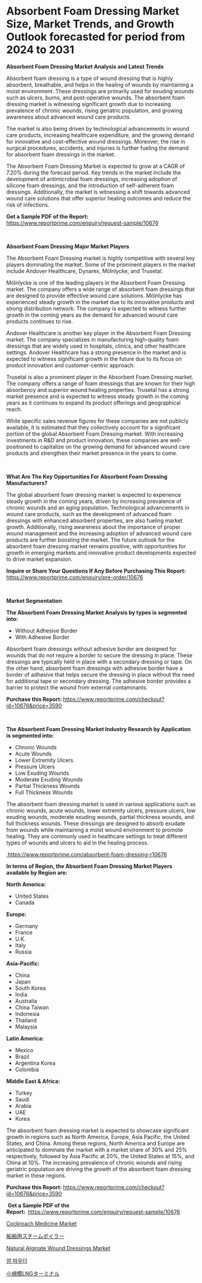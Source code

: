 <p><h1>Absorbent Foam Dressing Market Size, Market Trends, and Growth Outlook forecasted for period from 2024 to 2031</h1></p><p><strong>Absorbent Foam Dressing Market Analysis and Latest Trends</strong></p>
<p><p>Absorbent foam dressing is a type of wound dressing that is highly absorbent, breathable, and helps in the healing of wounds by maintaining a moist environment. These dressings are primarily used for exuding wounds such as ulcers, burns, and post-operative wounds. The absorbent foam dressing market is witnessing significant growth due to increasing prevalence of chronic wounds, rising geriatric population, and growing awareness about advanced wound care products. </p><p>The market is also being driven by technological advancements in wound care products, increasing healthcare expenditure, and the growing demand for innovative and cost-effective wound dressings. Moreover, the rise in surgical procedures, accidents, and injuries is further fueling the demand for absorbent foam dressings in the market.</p><p>The Absorbent Foam Dressing Market is expected to grow at a CAGR of 7.20% during the forecast period. Key trends in the market include the development of antimicrobial foam dressings, increasing adoption of silicone foam dressings, and the introduction of self-adherent foam dressings. Additionally, the market is witnessing a shift towards advanced wound care solutions that offer superior healing outcomes and reduce the risk of infections.</p></p>
<p><strong>Get a Sample PDF of the Report:&nbsp;</strong> <a href="https://www.reportprime.com/enquiry/request-sample/10676">https://www.reportprime.com/enquiry/request-sample/10676</a></p>
<p>&nbsp;</p>
<p><strong>Absorbent Foam Dressing Major Market Players</strong></p>
<p><p>The Absorbent Foam Dressing market is highly competitive with several key players dominating the market. Some of the prominent players in the market include Andover Healthcare, Dynarex, Mölnlycke, and Trusetal.</p><p>Mölnlycke is one of the leading players in the Absorbent Foam Dressing market. The company offers a wide range of absorbent foam dressings that are designed to provide effective wound care solutions. Mölnlycke has experienced steady growth in the market due to its innovative products and strong distribution network. The company is expected to witness further growth in the coming years as the demand for advanced wound care products continues to rise.</p><p>Andover Healthcare is another key player in the Absorbent Foam Dressing market. The company specializes in manufacturing high-quality foam dressings that are widely used in hospitals, clinics, and other healthcare settings. Andover Healthcare has a strong presence in the market and is expected to witness significant growth in the future due to its focus on product innovation and customer-centric approach.</p><p>Trusetal is also a prominent player in the Absorbent Foam Dressing market. The company offers a range of foam dressings that are known for their high absorbency and superior wound healing properties. Trusetal has a strong market presence and is expected to witness steady growth in the coming years as it continues to expand its product offerings and geographical reach.</p><p>While specific sales revenue figures for these companies are not publicly available, it is estimated that they collectively account for a significant portion of the global Absorbent Foam Dressing market. With increasing investments in R&D and product innovation, these companies are well-positioned to capitalize on the growing demand for advanced wound care products and strengthen their market presence in the years to come.</p></p>
<p>&nbsp;</p>
<p><strong>What Are The Key Opportunities For Absorbent Foam Dressing Manufacturers?</strong></p>
<p><p>The global absorbent foam dressing market is expected to experience steady growth in the coming years, driven by increasing prevalence of chronic wounds and an aging population. Technological advancements in wound care products, such as the development of advanced foam dressings with enhanced absorbent properties, are also fueling market growth. Additionally, rising awareness about the importance of proper wound management and the increasing adoption of advanced wound care products are further boosting the market. The future outlook for the absorbent foam dressing market remains positive, with opportunities for growth in emerging markets and innovative product developments expected to drive market expansion.</p></p>
<p><strong>Inquire or Share Your Questions If Any Before Purchasing This Report:</strong> <a href="https://www.reportprime.com/enquiry/pre-order/10676">https://www.reportprime.com/enquiry/pre-order/10676</a></p>
<p>&nbsp;</p>
<p><strong>Market Segmentation</strong></p>
<p><strong>The Absorbent Foam Dressing Market Analysis by types is segmented into:</strong></p>
<p><ul><li>Without Adhesive Border</li><li>With Adhesive Border</li></ul></p>
<p><p>Absorbent foam dressings without adhesive border are designed for wounds that do not require a border to secure the dressing in place. These dressings are typically held in place with a secondary dressing or tape. On the other hand, absorbent foam dressings with adhesive border have a border of adhesive that helps secure the dressing in place without the need for additional tape or secondary dressing. The adhesive border provides a barrier to protect the wound from external contaminants.</p></p>
<p><strong>Purchase this Report:&nbsp;</strong><a href="https://www.reportprime.com/checkout?id=10676&price=3590">https://www.reportprime.com/checkout?id=10676&price=3590</a></p>
<p>&nbsp;</p>
<p><strong>The Absorbent Foam Dressing Market Industry Research by Application is segmented into:</strong></p>
<p><ul><li>Chronic Wounds</li><li>Acute Wounds</li><li>Lower Extremity Ulcers</li><li>Pressure Ulcers</li><li>Low Exuding Wounds</li><li>Moderate Exuding Wounds</li><li>Partial Thickness Wounds</li><li>Full Thickness Wounds</li></ul></p>
<p><p>The absorbent foam dressing market is used in various applications such as chronic wounds, acute wounds, lower extremity ulcers, pressure ulcers, low exuding wounds, moderate exuding wounds, partial thickness wounds, and full thickness wounds. These dressings are designed to absorb exudate from wounds while maintaining a moist wound environment to promote healing. They are commonly used in healthcare settings to treat different types of wounds and ulcers to aid in the healing process.</p></p>
<p><a href="https://www.reportprime.com/absorbent-foam-dressing-r10676">&nbsp;https://www.reportprime.com/absorbent-foam-dressing-r10676</a></p>
<p><strong>In terms of Region, the Absorbent Foam Dressing Market Players available by Region are:</strong></p>
<p>
    <p> <strong> North America: </strong>
        <ul>
            <li>United States</li>
            <li>Canada</li>
        </ul>
        </p> 
    <p> <strong> Europe: </strong>
        <ul>
            <li>Germany</li>
            <li>France</li>
            <li>U.K.</li>
            <li>Italy</li>
            <li>Russia</li>
        </ul>
        </p> 
    <p> <strong> Asia-Pacific: </strong>
        <ul>
            <li>China</li>
            <li>Japan</li>
            <li>South Korea</li>
            <li>India</li>
            <li>Australia</li>
            <li>China Taiwan</li>
            <li>Indonesia</li>
            <li>Thailand</li>
            <li>Malaysia</li>
        </ul>
        </p> 
    <p> <strong> Latin America: </strong>
        <ul>
            <li>Mexico</li>
            <li>Brazil</li>
            <li>Argentina Korea</li>
            <li>Colombia</li>
        </ul>
        </p> 
    <p> <strong> Middle East & Africa: </strong>
        <ul>
            <li>Turkey</li>
            <li>Saudi</li>
            <li>Arabia</li>
            <li>UAE</li>
            <li>Korea</li>
        </ul>
    </p>
    </p>
<p><p>The absorbent foam dressing market is expected to showcase significant growth in regions such as North America, Europe, Asia Pacific, the United States, and China. Among these regions, North America and Europe are anticipated to dominate the market with a market share of 30% and 25% respectively, followed by Asia Pacific at 20%, the United States at 15%, and China at 10%. The increasing prevalence of chronic wounds and rising geriatric population are driving the growth of the absorbent foam dressing market in these regions.</p></p>
<p><strong>Purchase this Report: </strong><a href="https://www.reportprime.com/checkout?id=10676&price=3590">https://www.reportprime.com/checkout?id=10676&price=3590</a></p>
<p>&nbsp;<strong>Get a Sample PDF of the Report:&nbsp;&nbsp;</strong><a href="https://www.reportprime.com/enquiry/request-sample/10676">https://www.reportprime.com/enquiry/request-sample/10676</a></p>
<p><strong></strong></p>
<p><p><a href="https://issuu.com/reportprime-2/docs/cockroach-medicine-market-size-2030.pptx">Cockroach Medicine Market</a></p><p><a href="https://github.com/cnnriuez22368/Market-Research-Report-List-1/blob/main/931185624135.md">船舶用スチームボイラー</a></p><p><a href="https://github.com/jsmusil/Market-Research-Report-List-2/blob/main/natural-alginate-wound-dressings-market.md">Natural Alginate Wound Dressings Market</a></p><p><a href="https://github.com/vs10l4sfg5c/Market-Research-Report-List-1/blob/main/310996122036.md">얌 파우더</a></p><p><a href="https://github.com/LeanneBruen2023/Market-Research-Report-List-1/blob/main/140759024136.md">小規模LNGターミナル</a></p></p>